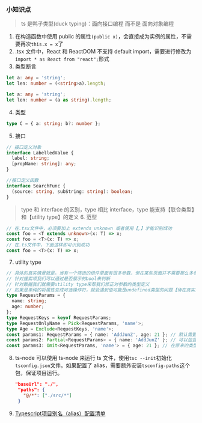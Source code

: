### 小知识点

> ts 是鸭子类型(duck typing)：面向接口编程 而不是 面向对象编程

1. 在构造函数中使用 public 的属性`(public x)`，会直接成为实例的属性，不需要再次`this.x = x`了
2. .tsx 文件中，React 和 ReactDOM 不支持 default import，需要进行修改为`import * as React from "react";`形式
3. 类型断言

```ts
let a: any = 'string';
let len: number = (<string>a).length;

let a: any = 'string';
let len: number = (a as string).length;
```

4. 类型

```ts
type C = { a: string; b?: number };
```

5. 接口

```ts
// 接口定义对象
interface LabelledValue {
  label: string;
  [propName: string]: any;
}

//接口定义函数
interface SearchFunc {
  (source: string, subString: string): boolean;
}
```

> type 和 interface 的区别，type 相比 interface，type 能支持【联合类型】和【utility type】的定义 6. 范型

```ts
// 在.tsx文件中，必须要加上 extends unknown 或者使用【,】才能识别成功
const foo = <T extends unknown>(x: T) => x;
const foo = <T>(x: T) => x;
// 在.ts文件中，下面这样即可识别成功
const foo = <T>(x: T) => x;
```

7. utility type

```ts
// 具体的真实情景就是。当有一个筛选的组件里面有很多参数，但在某些页面并不需要那么多参数筛选的时候
// 针对搜索项我们可以通过是否展示的bool来判断
// 针对数据我们就需要utility type来帮我们修正对参数的类型定义
// 如果是单纯的将属性变成可选操作符，就会遇到值可能是undefined类型的问题【待在真实业务上验证可行性】
type RequestParams = {
  name: string;
  age: number;
};
type RequestKeys = keyof RequestParams;
type RequestOnlyName = Pick<RequestParams, 'name'>;
type Age = Exclude<RequestKeys, 'name'>;
const params1: RequestParams = { name: 'AddJunZ', age: 21 }; // 默认需要带上所有参数
const params2: Partial<RequestParams> = { name: 'AddJunZ' }; // 可以包含任何的参数字段
const params3: Omit<RequestParams, 'name'> = { age: 21 }; // 在原来的类型除去某个字段
```

8. ts-node
   可以使用 ts-node 来运行 ts 文件，使用`tsc --init`初始化`tsconfig.json`文件。如果配置了 alias，需要额外安装`tsconfig-paths`这个包，保证项目运行。

   ```json
   "baseUrl": "./",
    "paths": {
      "@/*": ["./src/*"]
    }
   ```

9. [Typescript项目别名（alias）配置清单](https://zhuanlan.zhihu.com/p/298189197)
